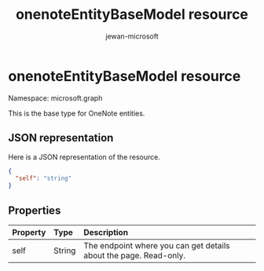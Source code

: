 ﻿---
title: "onenoteEntityBaseModel resource"
description: "This is the base type for OneNote entities."
author: "jewan-microsoft"
localization_priority: Normal
ms.prod: "onenote"
doc_type: resourcePageType
---

# onenoteEntityBaseModel resource

Namespace: microsoft.graph

This is the base type for OneNote entities.

## JSON representation

Here is a JSON representation of the resource.

<!-- {
  "blockType": "resource",
  "abstract": true,
  "baseType": "microsoft.graph.entity",
  "optionalProperties": [
    "self"
  ],
  "@odata.type": "microsoft.graph.onenoteEntityBaseModel"
}-->

```json
{
  "self": "string"
}

```

## Properties

| Property | Type   | Description                                                       |
| :------- | :----- | :---------------------------------------------------------------- |
| self     | String | The endpoint where you can get details about the page. Read-only. |

<!-- uuid: bfb567de-2a2a-4b81-bf47-a55626a0c166
2015-10-25 14:57:30 UTC -->

<!-- {
  "type": "#page.annotation",
  "description": "page resource",
  "keywords": "",
  "section": "documentation",
  "tocPath": ""
}-->
